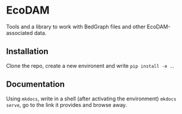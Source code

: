 # EcoDAM

Tools and a library to work with BedGraph files and other EcoDAM-associated data.

## Installation
Clone the repo, create a new environent and write `pip install -e .`.

## Documentation
Using `mkdocs`, write in a shell (after activating the environment) `mkdocs serve`, go to the link it provides and browse away.
